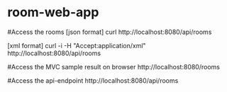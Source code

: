 # room-web-app

#Access the rooms
[json format]
curl http://localhost:8080/api/rooms

[xml format]
curl -i -H "Accept:application/xml" http://localhost:8080/api/rooms 

#Access the MVC sample result on browser
http://localhost:8080/rooms

#Access the api-endpoint
http://localhost:8080/api/rooms

